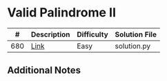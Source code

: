 # Valid Palindrome II
|#|Description|Difficulty|Solution File|
|-|-|-|-|
|680|[Link](https://leetcode.com/problems/valid-palindrome-ii/)|Easy|solution.py|

## Additional Notes
